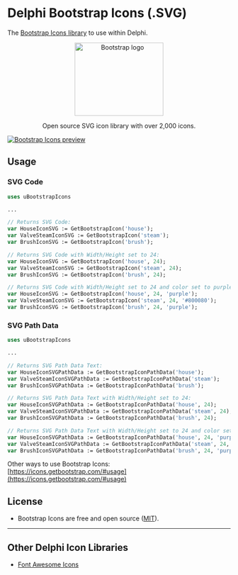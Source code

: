 # Delphi Bootstrap Icons (.SVG)

The [Bootstrap Icons library](https://icons.getbootstrap.com/) to use within Delphi.

<p align="center">
  <a href="https://v5.getbootstrap.com/">
    <img src="https://v5.getbootstrap.com/docs/5.0/assets/brand/bootstrap-logo-shadow.png" alt="Bootstrap logo" width="200" height="165">
  </a>
</p>
<p align="center">
  Open source SVG icon library with over 2,000 icons.
</p>

[![Bootstrap Icons preview](https://github.com/twbs/icons/blob/main/.github/preview.png)](https://icons.getbootstrap.com)


## Usage

### SVG Code

```pascal
uses uBootstrapIcons

...

// Returns SVG Code:
var HouseIconSVG := GetBootstrapIcon('house');
var ValveSteamIconSVG := GetBootstrapIcon('steam');
var BrushIconSVG := GetBootstrapIcon('brush');

// Returns SVG Code with Width/Height set to 24:
var HouseIconSVG := GetBootstrapIcon('house', 24); 
var ValveSteamIconSVG := GetBootstrapIcon('steam', 24);
var BrushIconSVG := GetBootstrapIcon('brush', 24);

// Returns SVG Code with Width/Height set to 24 and color set to purple (#800080):
var HouseIconSVG := GetBootstrapIcon('house', 24, 'purple'); 
var ValveSteamIconSVG := GetBootstrapIcon('steam', 24, '#800080');
var BrushIconSVG := GetBootstrapIcon('brush', 24, 'purple');
```

### SVG Path Data

```pascal
uses uBootstrapIcons

...

// Returns SVG Path Data Text:
var HouseIconSVGPathData := GetBootstrapIconPathData('house'); 
var ValveSteamIconSVGPathData := GetBootstrapIconPathData('steam');
var BrushIconSVGPathData := GetBootstrapIconPathData('brush');

// Returns SVG Path Data Text with Width/Height set to 24:
var HouseIconSVGPathData := GetBootstrapIconPathData('house', 24); 
var ValveSteamIconSVGPathData := GetBootstrapIconPathData('steam', 24);
var BrushIconSVGPathData := GetBootstrapIconPathData('brush', 24);

// Returns SVG Path Data Text with Width/Height set to 24 and color set to purple (#800080):
var HouseIconSVGPathData := GetBootstrapIconPathData('house', 24, 'purple'); 
var ValveSteamIconSVGPathData := GetBootstrapIconPathData('steam', 24, '#800080'); 
var BrushIconSVGPathData := GetBootstrapIconPathData('brush', 24, 'purple'); 
```

Other ways to use Bootstrap Icons: [https://icons.getbootstrap.com/#usage](https://icons.getbootstrap.com/#usage)

## License

- Bootstrap Icons are free and open source ([MIT](https://github.com/twbs/icons/blob/main/LICENSE.md)).

---

## Other Delphi Icon Libraries
- [Font Awesome Icons](https://github.com/shaunroselt/Delphi-Font-Awesome-Icons)
